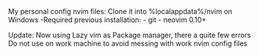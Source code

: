 My personal config nvim files:
Clone it into %localappdata%/nvim on Windows
-Required previous installation:
    - git
    - neovim 0.10+

Update:
    Now using Lazy vim as Package manager, there a quite few errors 
    Do not use on work machine to avoid messing with work nvim config files
